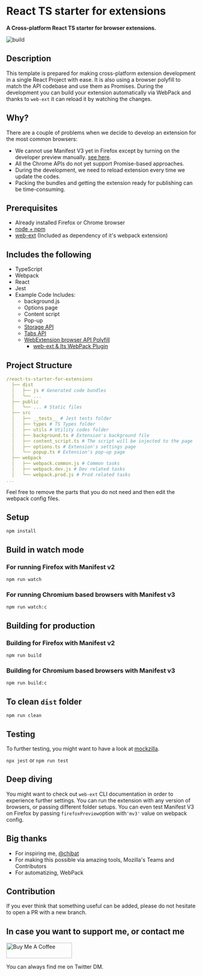 # React TS starter for extensions

**A Cross-platform React TS starter for browser extensions.**

![build](https://github.com/mcanvar/react-ts-starter-for-extensions/workflows/build/badge.svg)

## Description

This template is prepared for making cross-platform extension
development in a single React Project with ease. It is also using a browser
polyfill to match the API codebase and use them as Promises. During the
development you can build your extension automatically via WebPack and
thanks to `web-ext` it can reload it by watching the changes.

## Why?

There are a couple of problems when we decide to develop an extension for the most common browsers:

- We cannot use Manifest V3 yet in Firefox except by turning on the developer preview
  manually. [see here](https://extensionworkshop.com/documentation/develop/manifest-v3-migration-guide/).
- All the Chrome APIs do not yet support Promise-based approaches.
- During the development, we need to reload extension every time we update the codes.
- Packing the bundles and getting the extension ready for publishing can be time-consuming.

## Prerequisites

- Already installed Firefox or Chrome browser
- [node + npm](https://nodejs.org/)
- [web-ext](https://extensionworkshop.com/documentation/develop/getting-started-with-web-ext/) (Included as dependency of it's webpack extension)

## Includes the following

- TypeScript
- Webpack
- React
- Jest
- Example Code Includes:
  - background.js
  - Options page
  - Content script
  - Pop-up
  - [Storage API](https://developer.mozilla.org/en-US/docs/Mozilla/Add-ons/WebExtensions/API/storage/local)
  - [Tabs API](https://developer.mozilla.org/en-US/docs/Mozilla/Add-ons/WebExtensions/API/tabs)
  - [WebExtension browser API Polyfill](https://github.com/mozilla/webextension-polyfill)
    - [web-ext & Its WebPack Plugin](https://github.com/mozilla/web-ext)

## Project Structure

```yaml
/react-ts-starter-for-extensions
  ├── dist
  │   ├── js # Generated code bundles
  │   └── ...
  ├── public
  │   └── ... # Static files
  ├── src
  │   ├── __tests__ # Jest tests folder
  │   ├── types # TS Types folder
  │   ├── utils # Utility codes folder
  │   ├── background.ts # Extension's background file
  │   ├── content_script.ts # The script will be injected to the page
  │   ├── options.ts # Extension's settings page
  │   └── popup.ts # Extension's pop-up page
  ├── webpack
  │   ├── webpack.common.js # Common tasks
  │   ├── webpack.dev.js # Dev related tasks
  │   └── webpack.prod.js # Prod related tasks
...
```

Feel free to remove the parts that you do not need and
then edit the webpack config files.

## Setup

```
npm install
```

## Build in watch mode

### For running Firefox with Manifest v2

```
npm run watch
```

### For running Chromium based browsers with Manifest v3

```
npm run watch:c
```

## Building for production

### Building for Firefox with Manifest v2

```
npm run build
```

### Building for Chromium based browsers with Manifest v3

```
npm run build:c
```

## To clean `dist` folder

```
npm run clean
```

## Testing

To further testing, you might want to have a look
at [mockzilla](https://lusito.github.io/mockzilla-webextension/setup.html).

`npx jest` or `npm run test`

## Deep diving

You might want to check out `web-ext` CLI documentation in order to experience
further settings. You can run the extension with any version of browsers,
or passing different folder setups. You can even test Manifest V3 on Firefox by
passing `firefoxPreview`option with`'mv3'` value on webpack config.

## Big thanks

- For inspiring me, [@chibat](https://github.com/chibat/chrome-extension-typescript-starter)
- For making this possible via amazing tools, Mozilla's Teams and Contributors
- For automatizing, WebPack

## Contribution

If you ever think that something useful can be added, please do not
hesitate to open a PR with a new branch.

## In case you want to support me, or contact me

<a href="https://www.buymeacoffee.com/roniemartinez" target="_blank"><img src="https://cdn.buymeacoffee.com/buttons/default-orange.png" alt="Buy Me A Coffee" height="41" width="174"></a>

You can always find me on Twitter DM.
